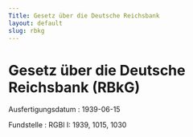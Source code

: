 ```yaml
---
Title: Gesetz über die Deutsche Reichsbank
layout: default
slug: rbkg
---
```


# Gesetz über die Deutsche Reichsbank (RBkG)

Ausfertigungsdatum
:   1939-06-15

Fundstelle
:   RGBl I: 1939, 1015, 1030

